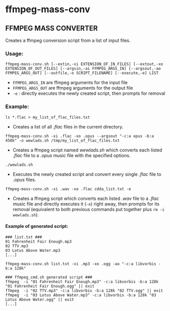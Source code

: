 # ffmpeg-mass-conv
## FFMPEG MASS CONVERTER

Creates a ffmpeg conversion script from a list of input files.

### Usage:

`ffmpeg-mass-conv.sh [--extin,-xi EXTENSION_OF_IN_FILES] [--extout,-xo EXTENSION_OF_OUT_FILES] [--argsin,-ai FFMPEG_ARGS_IN] [--argsout,-ao FFMPEG_ARGS_OUT] [--outfile,-o SCRIPT_FILENAME] [--execute,-e] LIST`
* `FFMPEG_ARGS_IN` are ffmpeg arguments for the input file
* `FFMPEG_ARGS_OUT` are ffmpeg arguments for the output file
* `-e` : directly executes the newly created script, then prompts for removal

### Example:

`ls *.flac > my_list_of_flac_files.txt`  
* Creates a list of all *.flac* files in the current directory.

`ffmpeg-mass-conv.sh -xi .flac -xo .opus --argsout "-c:a opus -b:a 450k" -o wewlads.sh /tmp/my_list_of_flac_files.txt`  
* Creates a ffmpeg script named *wewlads.sh* which converts each listed *.flac* file to a *.opus* music file with the specified options.

`./wewlads.sh`  
* Executes the newly created script and convert every single *.flac* file to *.opus* files.

`ffmpeg-mass-conv.sh -xi .wav -xo .flac cdda_list.txt -e`  
* Creates a ffmpeg script which converts each listed *.wav* file to a *.flac* music file and directly executes it (`-e`) right away, then prompts for its removal (equivalent to both previous commands put together plus `rm -i wewlads.sh`).

#### Example of generated script:

    ### list.txt ###
    01 Fahrenheit Fair Enough.mp3
    02 TTV.mp3
    03 Lotus Above Water.mp3
    [...]

`ffmpeg-mass-conv.sh list.txt -xi .mp3 -xo .ogg -ao "-c:a libvorbis -b:a 128k"`

    ### ffmpeg_cmd.sh generated script ###
    ffmpeg  -i "01 Fahrenheit Fair Enough.mp3" -c:a libvorbis -b:a 128k "01 Fahrenheit Fair Enough.ogg" || exit  
    ffmpeg  -i "02 TTV.mp3" -c:a libvorbis -b:a 128k "02 TTV.ogg" || exit  
    ffmpeg  -i "03 Lotus Above Water.mp3" -c:a libvorbis -b:a 128k "03 Lotus Above Water.ogg" || exit  
    [...]
